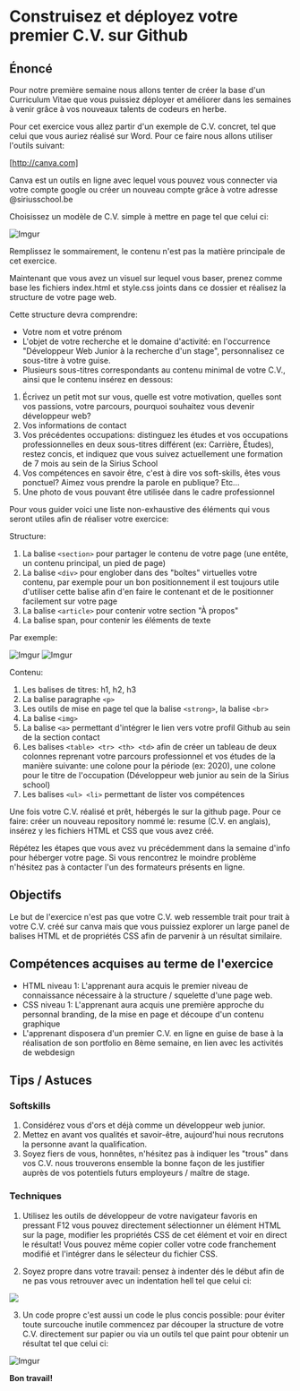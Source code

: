 # Construisez et déployez votre premier C.V. sur Github

## Énoncé

Pour notre première semaine nous allons tenter de créer la base d'un Curriculum Vitae que vous puissiez déployer et améliorer dans les semaines à venir grâce à vos nouveaux talents de codeurs en herbe.

Pour cet exercice vous allez partir d'un exemple de C.V. concret, tel que celui que vous auriez réalisé sur Word. Pour ce faire nous allons utiliser l'outils suivant:

[http://canva.com]

Canva est un outils en ligne avec lequel vous pouvez vous connecter via votre compte google ou créer un nouveau compte grâce à votre adresse @siriusschool.be

Choisissez un modèle de C.V. simple à mettre en page tel que celui ci:

![Imgur](https://i.imgur.com/CcCiC92.png)

Remplissez le sommairement, le contenu n'est pas la matière principale de cet exercice.

Maintenant que vous avez un visuel sur lequel vous baser, prenez comme base les fichiers index.html et style.css joints dans ce dossier et réalisez la structure de votre page web.

Cette structure devra comprendre:

- Votre nom et votre prénom
- L'objet de votre recherche et le domaine d'activité: en l'occurrence "Développeur Web Junior à la recherche d'un stage", personnalisez ce sous-titre à votre guise.
- Plusieurs sous-titres correspondants au contenu minimal de votre C.V., ainsi que le contenu insérez en dessous:

1. Écrivez un petit mot sur vous, quelle est votre motivation, quelles sont vos passions, votre parcours, pourquoi souhaitez vous devenir développeur web?
2. Vos informations de contact
3. Vos précédentes occupations: distinguez les études et vos occupations professionnelles en deux sous-titres différent (ex: Carrière, Études), restez concis, et indiquez que vous suivez actuellement une formation de 7 mois au sein de la Sirius School
4. Vos compétences en savoir être, c'est à dire vos soft-skills, êtes vous ponctuel? Aimez vous prendre la parole en publique? Etc...
5. Une photo de vous pouvant être utilisée dans le cadre professionnel

Pour vous guider voici une liste non-exhaustive des éléments qui vous seront utiles afin de réaliser votre exercice:

Structure:

1. La balise `<section>` pour partager le contenu de votre page (une entête, un contenu principal, un pied de page)
2. La balise `<div>` pour englober dans des "boîtes" virtuelles votre contenu, par exemple pour un bon positionnement il est toujours utile d'utiliser cette balise afin d'en faire le contenant et de le positionner facilement sur votre page
3. La balise `<article>` pour contenir votre section "À propos"
4. La balise span, pour contenir les éléments de texte

Par exemple:

![Imgur](https://i.imgur.com/jJy44VC.png)
![Imgur](https://i.imgur.com/awUnY4Z.png)

Contenu:

1. Les balises de titres: h1, h2, h3
2. La balise paragraphe `<p>`
3. Les outils de mise en page tel que la balise `<strong>`, la balise `<br>`
4. La balise `<img>`
5. La balise `<a>` permettant d'intégrer le lien vers votre profil Github au sein de la section contact
6. Les balises `<table> <tr> <th> <td>` afin de créer un tableau de deux colonnes reprenant votre parcours professionnel et vos études de la manière suivante: une colone pour la période (ex: 2020), une colone pour le titre de l'occupation (Développeur web junior au sein de la Sirius school)
7. Les balises `<ul> <li>` permettant de lister vos compétences

Une fois votre C.V. réalisé et prêt, hébergés le sur la github page.
Pour ce faire: créer un nouveau repository nommé le: resume (C.V. en anglais), insérez y les fichiers HTML et CSS que vous avez créé.

Répétez les étapes que vous avez vu précédemment dans la semaine d'info pour héberger votre page.
Si vous rencontrez le moindre problème n'hésitez pas à contacter l'un des formateurs présents en ligne.

## Objectifs

Le but de l'exercice n'est pas que votre C.V. web ressemble trait pour trait à votre C.V. créé sur canva mais que vous puissiez explorer un large panel de balises HTML et de propriétés CSS afin de parvenir à un résultat similaire.

## Compétences acquises au terme de l'exercice

- HTML niveau 1: L'apprenant aura acquis le premier niveau de connaissance nécessaire à la structure / squelette d'une page web.
- CSS niveau 1: L'apprenant aura acquis une première approche du personnal branding, de la mise en page et découpe d'un contenu graphique
- L'apprenant disposera d'un premier C.V. en ligne en guise de base à la réalisation de son portfolio en 8ème semaine, en lien avec les activités de webdesign

## Tips / Astuces 

### Softskills

1. Considérez vous d'ors et déjà comme un développeur web junior.
2. Mettez en avant vos qualités et savoir-être, aujourd'hui nous recrutons la personne avant la qualification.
3. Soyez fiers de vous, honnêtes, n'hésitez pas à indiquer les "trous" dans vos C.V. nous trouverons ensemble la bonne façon de les justifier auprès de vos potentiels futurs employeurs / maître de stage.

### Techniques

1. Utilisez les outils de développeur de votre navigateur favoris en pressant F12 vous pouvez directement sélectionner un élément HTML sur la page, modifier les propriétés CSS de cet élément et voir en direct le résultat! Vous pouvez même copier coller votre code franchement modifié et l'intégrer dans le sélecteur du fichier CSS.

2. Soyez propre dans votre travail: pensez à indenter dés le début afin de ne pas vous retrouver avec un indentation hell tel que celui ci:

![](https://img.devrant.com/devrant/rant/r_877733_T7QrU.jpg)

3. Un code propre c'est aussi un code le plus concis possible: pour éviter toute surcouche inutile commencez par découper la structure de votre C.V. directement sur papier ou via un outils tel que paint pour obtenir un résultat tel que celui ci:

![Imgur](https://imgur.com/oNimrCE)

**Bon travail!**
